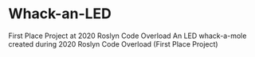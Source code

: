 # Whack-an-LED
First Place Project at 2020 Roslyn Code Overload
An LED whack-a-mole created during 2020 Roslyn Code Overload (First Place Project)
